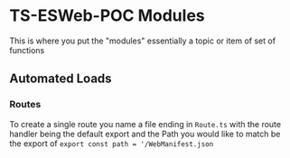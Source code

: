 # TS-ESWeb-POC Modules

This is where you put the "modules" essentially a topic or item of set of functions

## Automated Loads

### Routes

To create a single route you name a file ending in `Route.ts` with the route handler being the default export and the Path you would like to match be the export of `export const path = '/WebManifest.json`
